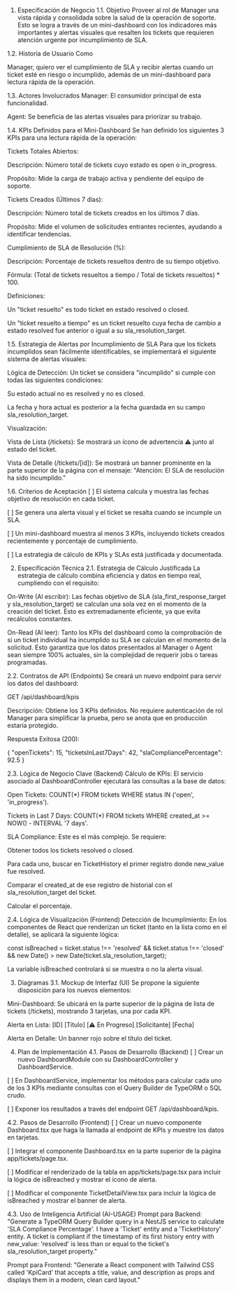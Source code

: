 1. Especificación de Negocio
1.1. Objetivo
Proveer al rol de Manager una vista rápida y consolidada sobre la salud de la operación de soporte. Esto se logra a través de un mini-dashboard con los indicadores más importantes y alertas visuales que resalten los tickets que requieren atención urgente por incumplimiento de SLA.

1.2. Historia de Usuario
Como 

Manager, quiero ver el cumplimiento de SLA y recibir alertas cuando un ticket esté en riesgo o incumplido, además de un mini-dashboard para lectura rápida de la operación. 

1.3. Actores Involucrados
Manager: El consumidor principal de esta funcionalidad.

Agent: Se beneficia de las alertas visuales para priorizar su trabajo.

1.4. KPIs Definidos para el Mini-Dashboard
Se han definido los siguientes 3 KPIs para una lectura rápida de la operación:

Tickets Totales Abiertos:

Descripción: Número total de tickets cuyo estado es open o in_progress.

Propósito: Mide la carga de trabajo activa y pendiente del equipo de soporte.

Tickets Creados (Últimos 7 días):

Descripción: Número total de tickets creados en los últimos 7 días.

Propósito: Mide el volumen de solicitudes entrantes recientes, ayudando a identificar tendencias.

Cumplimiento de SLA de Resolución (%):

Descripción: Porcentaje de tickets resueltos dentro de su tiempo objetivo.

Fórmula: (Total de tickets resueltos a tiempo / Total de tickets resueltos) * 100.

Definiciones:

Un "ticket resuelto" es todo ticket en estado resolved o closed.

Un "ticket resuelto a tiempo" es un ticket resuelto cuya fecha de cambio a estado resolved fue anterior o igual a su sla_resolution_target.

1.5. Estrategia de Alertas por Incumplimiento de SLA
Para que los tickets incumplidos sean fácilmente identificables, se implementará el siguiente sistema de alertas visuales:

Lógica de Detección: Un ticket se considera "incumplido" si cumple con todas las siguientes condiciones:

Su estado actual no es resolved y no es closed.

La fecha y hora actual es posterior a la fecha guardada en su campo sla_resolution_target.

Visualización:

Vista de Lista (/tickets): Se mostrará un ícono de advertencia ⚠️ junto al estado del ticket.

Vista de Detalle (/tickets/[id]): Se mostrará un banner prominente en la parte superior de la página con el mensaje: "Atención: El SLA de resolución ha sido incumplido."

1.6. Criterios de Aceptación
[ ] El sistema calcula y muestra las fechas objetivo de resolución en cada ticket.

[ ] Se genera una alerta visual y el ticket se resalta cuando se incumple un SLA.

[ ] Un mini-dashboard muestra al menos 3 KPIs, incluyendo tickets creados recientemente y porcentaje de cumplimiento.

[ ] La estrategia de cálculo de KPIs y SLAs está justificada y documentada.

2. Especificación Técnica
2.1. Estrategia de Cálculo Justificada
La estrategia de cálculo combina eficiencia y datos en tiempo real, cumpliendo con el requisito:

On-Write (Al escribir): Las fechas objetivo de SLA (sla_first_response_target y sla_resolution_target) se calculan una sola vez en el momento de la creación del ticket. Esto es extremadamente eficiente, ya que evita recálculos constantes.

On-Read (Al leer): Tanto los KPIs del dashboard como la comprobación de si un ticket individual ha incumplido su SLA se calculan en el momento de la solicitud. Esto garantiza que los datos presentados al Manager o Agent sean siempre 100% actuales, sin la complejidad de requerir jobs o tareas programadas.

2.2. Contratos de API (Endpoints)
Se creará un nuevo endpoint para servir los datos del dashboard:

GET /api/dashboard/kpis

Descripción: Obtiene los 3 KPIs definidos. No requiere autenticación de rol Manager para simplificar la prueba, pero se anota que en producción estaría protegido.

Respuesta Exitosa (200):

{
  "openTickets": 15,
  "ticketsInLast7Days": 42,
  "slaCompliancePercentage": 92.5
}

2.3. Lógica de Negocio Clave (Backend)
Cálculo de KPIs: El servicio asociado al DashboardController ejecutará las consultas a la base de datos:

Open Tickets: COUNT(*) FROM tickets WHERE status IN ('open', 'in_progress').

Tickets in Last 7 Days: COUNT(*) FROM tickets WHERE created_at >= NOW() - INTERVAL '7 days'.

SLA Compliance: Este es el más complejo. Se requiere:

Obtener todos los tickets resolved o closed.

Para cada uno, buscar en TicketHistory el primer registro donde new_value fue resolved.

Comparar el created_at de ese registro de historial con el sla_resolution_target del ticket.

Calcular el porcentaje.

2.4. Lógica de Visualización (Frontend)
Detección de Incumplimiento: En los componentes de React que renderizan un ticket (tanto en la lista como en el detalle), se aplicará la siguiente lógica:

const isBreached = ticket.status !== 'resolved' &&
                   ticket.status !== 'closed' &&
                   new Date() > new Date(ticket.sla_resolution_target);

La variable isBreached controlará si se muestra o no la alerta visual.

3. Diagramas
3.1. Mockup de Interfaz (UI)
Se propone la siguiente disposición para los nuevos elementos:

Mini-Dashboard: Se ubicará en la parte superior de la página de lista de tickets (/tickets), mostrando 3 tarjetas, una por cada KPI.

Alerta en Lista:
[ID] [Título] [⚠️ En Progreso] [Solicitante] [Fecha]

Alerta en Detalle: Un banner rojo sobre el título del ticket.

4. Plan de Implementación
4.1. Pasos de Desarrollo (Backend)
[ ] Crear un nuevo DashboardModule con su DashboardController y DashboardService.

[ ] En DashboardService, implementar los métodos para calcular cada uno de los 3 KPIs mediante consultas con el Query Builder de TypeORM o SQL crudo.

[ ] Exponer los resultados a través del endpoint GET /api/dashboard/kpis.

4.2. Pasos de Desarrollo (Frontend)
[ ] Crear un nuevo componente Dashboard.tsx que haga la llamada al endpoint de KPIs y muestre los datos en tarjetas.

[ ] Integrar el componente Dashboard.tsx en la parte superior de la página app/tickets/page.tsx.

[ ] Modificar el renderizado de la tabla en app/tickets/page.tsx para incluir la lógica de isBreached y mostrar el ícono de alerta.

[ ] Modificar el componente TicketDetailView.tsx para incluir la lógica de isBreached y mostrar el banner de alerta.

4.3. Uso de Inteligencia Artificial (AI-USAGE)
Prompt para Backend: "Generate a TypeORM Query Builder query in a NestJS service to calculate 'SLA Compliance Percentage'. I have a 'Ticket' entity and a 'TicketHistory' entity. A ticket is compliant if the timestamp of its first history entry with new_value: 'resolved' is less than or equal to the ticket's sla_resolution_target property."

Prompt para Frontend: "Generate a React component with Tailwind CSS called 'KpiCard' that accepts a title, value, and description as props and displays them in a modern, clean card layout."
